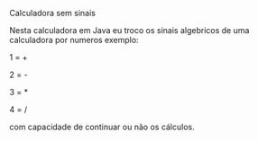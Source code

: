 Calculadora sem sinais

Nesta calculadora em Java eu troco os sinais algebricos de uma calculadora por numeros exemplo:

1 = +

2 = -

3 = *

4 = /

com capacidade de continuar ou não os cálculos.
